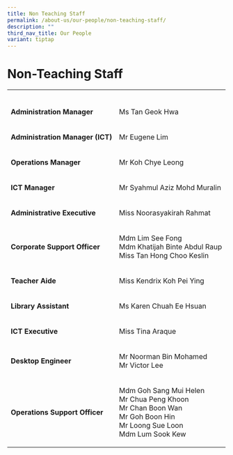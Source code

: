 ```yaml
---
title: Non Teaching Staff
permalink: /about-us/our-people/non-teaching-staff/
description: ""
third_nav_title: Our People
variant: tiptap
---
```

<h1><strong>Non-Teaching Staff</strong></h1>
<table style="minWidth: 50px">
<colgroup>
<col>
<col>
</colgroup>
<tbody>
<tr>
<td rowspan="1" colspan="1">
<p></p>
</td>
<td rowspan="1" colspan="1">
<p></p>
</td>
</tr>
<tr>
<td rowspan="1" colspan="1">
<p><strong>Administration Manager</strong>
</p>
</td>
<td rowspan="1" colspan="1">
<p>Ms Tan Geok Hwa</p>
</td>
</tr>
<tr>
<td rowspan="1" colspan="1">
<p><strong>Administration Manager (ICT)</strong>
</p>
</td>
<td rowspan="1" colspan="1">
<p>Mr Eugene Lim</p>
</td>
</tr>
<tr>
<td rowspan="1" colspan="1">
<p><strong>Operations Manager</strong>
</p>
</td>
<td rowspan="1" colspan="1">
<p>Mr Koh Chye Leong</p>
</td>
</tr>
<tr>
<td rowspan="1" colspan="1">
<p><strong>ICT Manager</strong>
</p>
</td>
<td rowspan="1" colspan="1">
<p>Mr Syahmul Aziz Mohd Muralin</p>
</td>
</tr>
<tr>
<td rowspan="1" colspan="1">
<p><strong>Administrative Executive</strong>
</p>
</td>
<td rowspan="1" colspan="1">
<p>Miss Noorasyakirah Rahmat</p>
</td>
</tr>
<tr>
<td rowspan="1" colspan="1">
<p><strong>Corporate Support Officer</strong>
</p>
</td>
<td rowspan="1" colspan="1">
<p>Mdm Lim See Fong
<br>Mdm Khatijah Binte Abdul Raup
<br>Miss Tan Hong Choo Keslin</p>
</td>
</tr>
<tr>
<td rowspan="1" colspan="1">
<p><strong>Teacher Aide</strong>
</p>
</td>
<td rowspan="1" colspan="1">
<p>Miss Kendrix Koh Pei Ying</p>
</td>
</tr>
<tr>
<td rowspan="1" colspan="1">
<p><strong>Library Assistant</strong>
</p>
</td>
<td rowspan="1" colspan="1">
<p>Ms Karen Chuah Ee Hsuan</p>
</td>
</tr>
<tr>
<td rowspan="1" colspan="1">
<p><strong>ICT Executive</strong>
</p>
</td>
<td rowspan="1" colspan="1">
<p>Miss Tina Araque</p>
</td>
</tr>
<tr>
<td rowspan="1" colspan="1">
<p><strong>Desktop Engineer</strong>
</p>
</td>
<td rowspan="1" colspan="1">
<p>Mr Noorman Bin Mohamed
<br>Mr Victor Lee</p>
</td>
</tr>
<tr>
<td rowspan="1" colspan="1">
<p><strong>Operations Support Officer</strong>
</p>
</td>
<td rowspan="1" colspan="1">
<p>Mdm Goh Sang Mui Helen
<br>Mr Chua Peng Khoon
<br>Mr Chan Boon Wan
<br>Mr Goh Boon Hin
<br>Mr Loong Sue Loon
<br>Mdm Lum Sook Kew</p>
</td>
</tr>
</tbody>
</table>
<p></p>